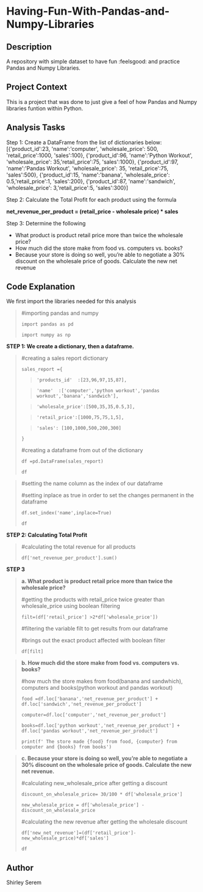# Having-Fun-With-Pandas-and-Numpy-Libraries

## Description
A repository with simple dataset to have fun :feelsgood: and practice Pandas and Numpy Libraries.

## Project Context
This is a project that was done to just give a feel of how Pandas and Numpy libraries funtion within Python. 


## Analysis Tasks
Step 1: Create a DataFrame from the list of dictionaries below:
[{'product_id':23, 'name':'computer', 'wholesale_price': 500, 'retail_price':1000,
'sales':100}, 
{'product_id':96, 'name':'Python Workout', 'wholesale_price': 35,'retail_price':75,
'sales':1000},
{'product_id':97, 'name':'Pandas Workout', 'wholesale_price': 35, 'retail_price':75,
'sales':500},
{'product_id':15, 'name':'banana', 'wholesale_price': 0.5,'retail_price':1,
'sales':200},
{'product_id':87, 'name':'sandwich', 'wholesale_price': 3,'retail_price':5, 'sales':300}]


Step 2: Calculate the Total Profit for each product using the formula

**net_revenue_per_product = (retail_price - wholesale price) * sales**

Step 3: Determine the following
- What product is product retail price more than twice the wholesale price?
- How much did the store make from food vs. computers vs. books?
- Because your store is doing so well, you’re able to negotiate a 30% discount on
the wholesale price of goods. Calculate the new net revenue

## Code Explanation
We first import the libraries needed for this analysis
>#importing pandas and numpy
>
>`import pandas as pd`
>
>`import numpy as np`

**STEP 1: We create a dictionary, then a dataframe.**

>#creating a sales report dictionary
>
>`sales_report ={`
>
>>`'products_id'  :[23,96,97,15,87],`
>
>>`'name'  :['computer','python workout','pandas workout','banana','sandwich'],`
>
>>`'wholesale_price':[500,35,35,0.5,3],`
>
>>`'retail_price':[1000,75,75,1,5],`
>
>>`'sales': [100,1000,500,200,300]`
>
>`}`
>
>#creating a dataframe from out of the dictionary
>
>`df =pd.DataFrame(sales_report)`
>
>`df`

>#setting the name column  as the  index of our dataframe
>
>#setting inplace as true in order to set the changes permanent in the dataframe
>
>`df.set_index('name',inplace=True)`
>
>`df`


**STEP 2: Calculating Total Profit**
>#calculating the total revenue for all products
>
>`df['net_revenue_per_product'].sum()`

**STEP 3**
>**a. What product is product retail price more than twice the wholesale price?**
>
>#getting the products with retail_price twice greater than wholesale_price using boolean filtering
>
>`filt=(df['retail_price'] >2*df['wholesale_price'])`
>
>#filtering the variable filt to get results from our dataframe
>
>#brings out the exact product affected with boolean filter
>
>`df[filt]`

>**b. How much did the store make from food vs. computers vs. books?**
>
>#how much the store makes from food(banana and sandwhich), computers and books(python workout and pandas workout)
>
>`food =df.loc['banana','net_revenue_per_product'] + df.loc['sandwich','net_revenue_per_product']`
>
>`computer=df.loc['computer','net_revenue_per_product']`
>
>`books=df.loc['python workout','net_revenue_per_product'] + df.loc['pandas workout','net_revenue_per_product']`
>
>`print(f' The store made {food} from food, {computer} from computer and {books} from books')`

>**c. Because your store is doing so well, you’re able to negotiate a 30% discount on
the wholesale price of goods. Calculate the new net revenue.**
>
>#calculating new_wholesale_price after getting a discount
>
>`discount_on_wholesale_price= 30/100 * df['wholesale_price']`
>
>`new_wholesale_price = df['wholesale_price'] - discount_on_wholesale_price`
>
>#calculating the new revenue after getting the wholesale discount
>
>`df['new_net_revenue']=(df['retail_price']-new_wholesale_price)*df['sales']`
>
>`df`
## Author
Shirley Serem
